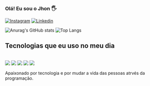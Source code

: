 ### Olá! Eu sou o Jhon 🖐

[![Instagram](https://img.shields.io/badge/Instagram-E4405F?style=for-the-badge&logo=instagram&logoColor=white)](https://www.instagram.com/oiaojhon/)
[![Linkedin](https://img.shields.io/badge/LinkedIn-0077B5?style=for-the-badge&logo=linkedin&logoColor=white)](https://www.linkedin.com/in/jhonatas-de-souza-silva-9a0624272/)

![Anurag's GitHub stats](https://github-readme-stats.vercel.app/api?username=devjhoon&show_icons=true&theme=dark&locale=pt-br)
![Top Langs](https://github-readme-stats.vercel.app/api/top-langs/?username=devjhoon&theme=dark&locale=pt-br)

## Tecnologias que eu uso no meu dia

<div style="display: inline_block"><br/>
 <img align="center" ant="html5" src=https://img.shields.io/badge/HTML5-E34F26?style=for-the-badge&logo=html5&logoColor=white />
 <img align="center" ant="css" src=https://img.shields.io/badge/CSS3-1572B6?style=for-the-badge&logo=css3&logoColor=white />
 <img align="center" ant="js" src=https://img.shields.io/badge/JavaScript-F7DF1E?style=for-the-badge&logo=javascript&logoColor=black />
 <img align="center" ant="ts" src=https://img.shields.io/badge/TypeScript-007ACC?style=for-the-badge&logo=typescript&logoColor=white />
 <img align="center" ant="react" src=https://img.shields.io/badge/React-20232A?style=for-the-badge&logo=react&logoColor=61DAFB />
</div><br/>
Apaixonado por tecnologia e por mudar a vida das pessoas atrvés da programação.


